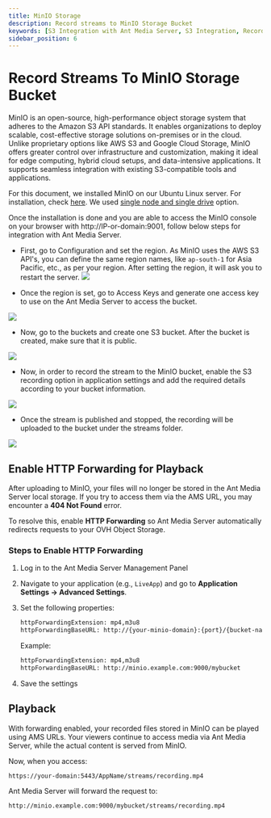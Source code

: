 ```yaml
---
title: MinIO Storage
description: Record streams to MinIO Storage Bucket
keywords: [S3 Integration with Ant Media Server, S3 Integration, Record streams to MinIO Storage, Ant Media Server Documentation, Ant Media Server Tutorials]
sidebar_position: 6
---
```


# Record Streams To MinIO Storage Bucket

MinIO is an open-source, high-performance object storage system that adheres to the Amazon S3 API standards. It enables organizations to deploy scalable, cost-effective storage solutions on-premises or in the cloud. Unlike proprietary options like AWS S3 and Google Cloud Storage, MinIO offers greater control over infrastructure and customization, making it ideal for edge computing, hybrid cloud setups, and data-intensive applications. It supports seamless integration with existing S3-compatible tools and applications.

For this document, we installed MinIO on our Ubuntu Linux server. For installation, check [here](https://min.io/docs/minio/linux/operations/installation.html). We used [single node and single drive](https://min.io/docs/minio/linux/operations/install-deploy-manage/deploy-minio-single-node-single-drive.html) option.

Once the installation is done and you are able to access the MinIO console on your browser with http://IP-or-domain:9001, follow below steps for integration with Ant Media Server.

- First, go to Configuration and set the region. As MinIO uses the AWS S3 API's, you can define the same region names, like `ap-south-1` for Asia Pacific, etc., as per your region. After setting the region, it will ask you to restart the server.
            ![](@site/static/img/recording-live-streams/s3-integration/minio-bucket-integration/minio-region.png)

- Once the region is set, go to Access Keys and generate one access key to use on the Ant Media Server to access the bucket.

![](@site/static/img/recording-live-streams/s3-integration/minio-bucket-integration/minio-access-key.png)

- Now, go to the buckets and create one S3 bucket. After the bucket is created, make sure that it is public.

![](@site/static/img/recording-live-streams/s3-integration/minio-bucket-integration/minio-bucket.png)
 
- Now, in order to record the stream to the MinIO bucket, enable the S3 recording option in application settings and add the required details according to your bucket information.

![](@site/static/img/recording-live-streams/s3-integration/minio-bucket-integration/ams-settings.png)

- Once the stream is published and stopped, the recording will be uploaded to the bucket under the streams folder.

![](@site/static/img/recording-live-streams/s3-integration/minio-bucket-integration/minio-bucket-objects.png)


## Enable HTTP Forwarding for Playback

After uploading to MinIO, your files will no longer be stored in the Ant Media Server local storage. If you try to access them via the AMS URL, you may encounter a **404 Not Found** error.

To resolve this, enable **HTTP Forwarding** so Ant Media Server automatically redirects requests to your OVH Object Storage.

### Steps to Enable HTTP Forwarding

1. Log in to the Ant Media Server Management Panel
2. Navigate to your application (e.g., `LiveApp`) and go to **Application Settings → Advanced Settings**.  
3. Set the following properties:

   ```bash
   httpForwardingExtension: mp4,m3u8  
   httpForwardingBaseURL: http://{your-minio-domain}:{port}/{bucket-name}  
   ```

   Example:  

   ```bash
   httpForwardingExtension: mp4,m3u8  
   httpForwardingBaseURL: http://minio.example.com:9000/mybucket  
   ```

4. Save the settings

## Playback

With forwarding enabled, your recorded files stored in MinIO can be played using AMS URLs.  Your viewers continue to access media via Ant Media Server, while the actual content is served from MinIO.

Now, when you access:

```bash
https://your-domain:5443/AppName/streams/recording.mp4  
```

Ant Media Server will forward the request to:

```bash
http://minio.example.com:9000/mybucket/streams/recording.mp4  
```
